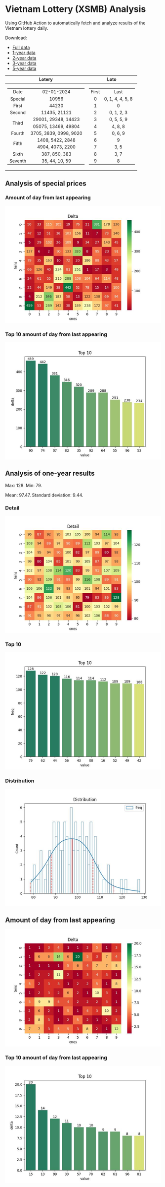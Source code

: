 # Vietnam Lottery (XSMB) Analysis

Using GitHub Action to automatically fetch and analyze results of the Vietnam lottery daily.

Download:

* [Full data](https://raw.githubusercontent.com/khiemdoan/vietnam-lottery-xsmb-analysis/main/results/xsmb.csv)
* [1-year data](https://raw.githubusercontent.com/khiemdoan/vietnam-lottery-xsmb-analysis/main/results/xsmb_1_year.csv)
* [2-year data](https://raw.githubusercontent.com/khiemdoan/vietnam-lottery-xsmb-analysis/main/results/xsmb_2_year.csv)
* [3-year data](https://raw.githubusercontent.com/khiemdoan/vietnam-lottery-xsmb-analysis/main/results/xsmb_3_year.csv)
* [5-year data](https://raw.githubusercontent.com/khiemdoan/vietnam-lottery-xsmb-analysis/main/results/xsmb_5_year.csv)

| Lotery      | Loto |
| :-----------: | :-----------: |
| <table><tr><td>Date</td><td>02-01-2024</td></tr><tr><td>Special</td><td>10956</td></tr><tr><td>First</td><td>44230</td></tr><tr><td>Second</td><td>11435, 21121</td></tr><tr><td rowspan="2">Third</td><td>29001, 29348, 14423</td></tr><tr><td>05075, 13469, 49804</td></tr><tr><td>Fourth</td><td>3705, 3839, 0998, 9020</td></tr><tr><td rowspan="2">Fifth</td><td>1408, 5422, 2848</td></tr><tr><td>4904, 4073, 2200</td></tr><tr><td>Sixth</td><td>387, 850, 383</td></tr><tr><td>Seventh</td><td>35, 44, 10, 59</td></tr></table> | <table><tr><td>First</td><td>Last</td></tr><tr><td>0</td><td>0, 1, 4, 4, 5, 8</td></tr><tr><td>1</td><td>0</td></tr><tr><td>2</td><td>0, 1, 2, 3</td></tr><tr><td>3</td><td>0, 5, 5, 9</td></tr><tr><td>4</td><td>4, 8, 8</td></tr><tr><td>5</td><td>0, 6, 9</td></tr><tr><td>6</td><td>9</td></tr><tr><td>7</td><td>3, 5</td></tr><tr><td>8</td><td>3, 7</td></tr><tr><td>9</td><td>8</td></tr></table> |


<h2>Analysis of special prices</h2>

<h3>Amount of day from last appearing</h3>

![Delta](images/special_delta.jpg)

<h3>Top 10 amount of day from last appearing</h3>

![Delta top 10](images/special_delta_top_10.jpg)

<h2>Analysis of one-year results</h2>

Max: 128. Min: 79.

Mean: 97.47. Standard deviation: 9.44.

<h3>Detail</h3>

![Detail](images/heatmap.jpg)

<h3>Top 10</h3>

![Top 10](images/top-10.jpg)

<h3>Distribution</h3>

![Distribution](images/distribution.jpg)

<h2>Amount of day from last appearing</h2>

![Delta](images/delta.jpg)

<h3>Top 10 amount of day from last appearing</h3>

![Delta top 10](images/delta_top_10.jpg)